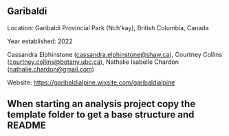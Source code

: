 ## Garibaldi

Location: Garibaldi Provincial Park (Nch'kay), British Columbia, Canada

Year established: 2022

Cassandra Elphinstone (cassandra.elphinstone@shaw.ca),
Courtney Collins (courtney.collins@botany.ubc.ca),
Nathalie Isabelle Chardon (nathalie.chardon@gmail.com)

Website: https://garibaldialpine.wixsite.com/garibaldialpine

## When starting an analysis project copy the template folder to get a base structure and README